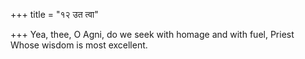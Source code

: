 +++
title = "१२ उत त्वा"

+++
Yea, thee, O Agni, do we seek with homage and with fuel, Priest  
     Whose wisdom is most excellent.